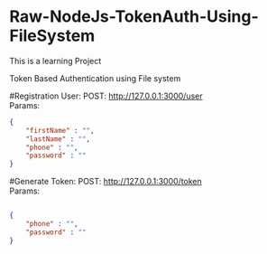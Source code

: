 # Raw-NodeJs-TokenAuth-Using-FileSystem


This is a learning Project

Token Based Authentication using File system


#Registration User:
POST:
http://127.0.0.1:3000/user
<br>
Params:
```json
{
    "firstName" : "",
    "lastName" : "",
    "phone" : "",
    "password" : ""
}
```


#Generate Token:
POST:
http://127.0.0.1:3000/token
<br>
Params:
```json

{
    "phone" : "",
    "password" : ""
}
```
